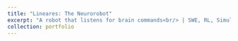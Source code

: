 ```yaml
---
title: "Lineares: The Neurorobot"
excerpt: "A robot that listens for brain commands<br/> | SWE, RL, Simulations"
collection: portfolio
---
```


